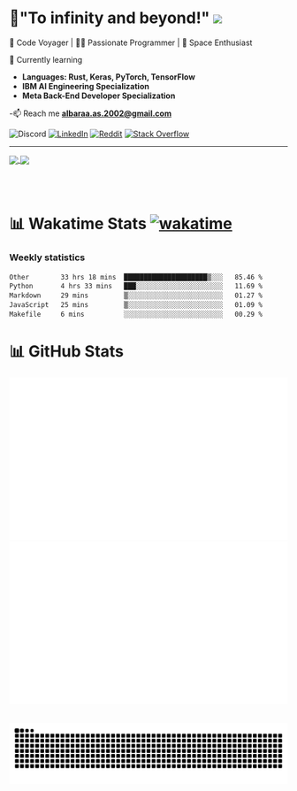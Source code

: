 <!--  <img align="left" height="400" src="https://github.com/chikobara/chikobara/blob/main/08833628.gif?raw=true" /> -->

###

# 💫"To infinity and beyond!" [![](https://visitcount.itsvg.in/api?id=chikobara&icon=0&color=12)](https://visitcount.itsvg.in)

🌌 Code Voyager | 👨‍💻 Passionate Programmer | 🚀 Space Enthusiast

<!-- -🔭 I’m currently working on new project called **"[Memoir](https://github.com/MemoirApplication/Memoir-App)"** -->


🌱 Currently learning

- **Languages: Rust, Keras, PyTorch, TensorFlow**
- **IBM AI Engineering Specialization**
- **Meta Back-End Developer Specialization**

-📫 Reach me **<albaraa.as.2002@gmail.com>**

![Discord](https://dcbadge.limes.pink/api/shield/416283373682819072?style=flat&compact=true) [![LinkedIn](https://img.shields.io/badge/LinkedIn-%230077B5.svg?logo=linkedin&logoColor=white)](https://linkedin.com/in/albaraa-alsmail) [![Reddit](https://img.shields.io/badge/Reddit-%23FF4500.svg?logo=Reddit&logoColor=white)](https://reddit.com/user/chikobara) [![Stack Overflow](https://img.shields.io/badge/-Stackoverflow-FE7A16?logo=stack-overflow&logoColor=white)](https://stackoverflow.com/users/17065744/chikobara)

---

<a href="https://www.credly.com/badges/20535e30-56e7-4e2a-b117-38ef2a0c8ee3/public_url">
  <img align="center" height="250" src="https://images.credly.com/size/340x340/images/5fc2d535-e716-46c4-881a-f4822b8da0e5/Cognitive_Class_-_What_is_Data_Science.png">
</a>

<a href="https://aasxhp5ab.cc.rs6.net/tn.jsp?f=001_ZhrWlqH8niCr3GOqkquq_1EHL2RrX7mf4wmiPVtEb_LUfXcIRZfxCFFDii7dqUdUYnFeULaCTRJb8Ye4mWomZ0289hHxUdNvj6tWkaKQQPaZZwKjHdU_XHlBQe6SZq4yG640xxZNlSlkbg1HKBUeHfX7HTFGvFniV6v-cgakAJZBYT0JrvkAWgHW0rDWrZOeKs5Mu7wR30T8a8j1TfrTS6m5WSwhIvrHv1liLJjVdlKc87V2z2EkYgH8IReeufs&c=7iMYYO1aR8iIVjBUuQ6SkM1qzkGw5jWW1NnmbICcaIS4vg6pGWmOPg==&ch=AJ_JXeaNmZgdFoEDdjY4xZQEsTk6iCs0Ye2kaa_x2JQcK9AO0hzh7Q==">
  <img align="center" height="250" src="https://ci3.googleusercontent.com/meips/ADKq_NZ8ZIrp-4UPMKE_7l186UNJmmMWPDaXbnyKg1sNIg4u0EIFjTt-E6R4DosV0Tb3jjQEmifScS0Th4smR-v4ydW2cHpkufObyq44nLbMR1W1IO4eHNccQFYdj6Ryy56HYEqDNypzc6vjUPt6Jj5mhjeMdzezYA=s0-d-e1-ft#https://files.constantcontact.com/008cb7e9701/03d93301-a6a2-43c1-93fe-7dc1c3fc9b32.png?rdr=true">
</a>

<br><br>

<!-- # 💻 Tech Stack -->

<!-- <a href="https://github.com/chikobara/gnome-dotfiles/blob/main/astro.png"><img align="right" height="300" src="https://github.com/chikobara/gnome-dotfiles/blob/main/astro.png"></a> -->


<!---<img align="right" height="250" src="https://media.giphy.com/media/v1.Y2lkPTc5MGI3NjExeDljemplOTh6djRwMm00Z2hsYTBvNXptMnJsbDdiZ3UyeWc3NXBlZyZlcD12MV9pbnRlcm5hbF9naWZfYnlfaWQmY3Q9Zw/nFLW7PNGgN3lI68rdv/giphy.gif" style="border-radius:50%;"/> --->
<!-- 
<div align="center">
  <img src="https://cdn.jsdelivr.net/gh/devicons/devicon/icons/vim/vim-original.svg" height="65" alt="vim logo"  />
  <img src="https://techstack-generator.vercel.app/github-icon.svg" height="65" alt="git logo" style="background-color:white;border-radius:20%;"  />
  <img src="https://raw.githubusercontent.com/devicons/devicon/master/icons/linux/linux-original.svg" height="65" alt="Linux logo"  />
  <img src="https://cdn.jsdelivr.net/gh/devicons/devicon@latest/icons/archlinux/archlinux-original.svg" height="65" alt="Arch Linux Logo"  />
  <img src="https://cdn.jsdelivr.net/gh/devicons/devicon@latest/icons/bash/bash-original.svg" height="65" alt="bash logo"  style="background-color:white;border-radius:20%;"/>
  <img src="https://techstack-generator.vercel.app/cpp-icon.svg" alt="C++ logo" width="65" height="65">
  <img src="https://techstack-generator.vercel.app/python-icon.svg" alt="Python logo" width="65" height="65">
  <img src="https://cdn.jsdelivr.net/gh/devicons/devicon@latest/icons/jupyter/jupyter-original-wordmark.svg" height="65" alt="jupyter icon" style="background-color:white;border-radius:20%;"/>
  <img src="https://cdn.jsdelivr.net/gh/devicons/devicon/icons/tensorflow/tensorflow-original.svg" height="65" alt="tensorflow logo"  />
  <img src="https://cdn.jsdelivr.net/gh/devicons/devicon@latest/icons/mongodb/mongodb-plain-wordmark.svg" height="65" alt="mongodb logo" />
  <img src="https://cdn.jsdelivr.net/gh/devicons/devicon@latest/icons/nextjs/nextjs-original-wordmark.svg" height="65" alt="nextjs logo" style="background-color:white;border-radius:20%;"/>
  <img src="https://cdn.jsdelivr.net/gh/devicons/devicon@latest/icons/nodejs/nodejs-original-wordmark.svg" height="65" alt="nodejs logo" style="background-color:white;border-radius:20%;"/>
  <img src="https://techstack-generator.vercel.app/js-icon.svg" alt="JavaScript logo" width="65" height="65">
  <img src="https://techstack-generator.vercel.app/react-icon.svg" alt="React.js logo" width="65" height="65">
  <img src="https://cdn.jsdelivr.net/gh/devicons/devicon@latest/icons/electron/electron-original.svg" height="65" alt="electronjs logo" />
  <img src="https://techstack-generator.vercel.app/ts-icon.svg" alt="TypeScript logo" width="65" height="65">
  <img src="https://cdn.jsdelivr.net/gh/devicons/devicon/icons/oracle/oracle-original.svg" height="65" alt="oracle logo"  />
  
</div> -->
<!-- <br><br> -->



# 📊 Wakatime Stats [![wakatime](https://wakatime.com/badge/user/0f89afa4-1089-41cd-81da-b5f372408386.svg)](https://wakatime.com/@0f89afa4-1089-41cd-81da-b5f372408386)
### Weekly statistics
<!--START_SECTION:waka-->

```txt
Other        33 hrs 18 mins  █████████████████████▒░░░   85.46 %
Python       4 hrs 33 mins   ███░░░░░░░░░░░░░░░░░░░░░░   11.69 %
Markdown     29 mins         ▒░░░░░░░░░░░░░░░░░░░░░░░░   01.27 %
JavaScript   25 mins         ▒░░░░░░░░░░░░░░░░░░░░░░░░   01.09 %
Makefile     6 mins          ░░░░░░░░░░░░░░░░░░░░░░░░░   00.29 %
```

<!--END_SECTION:waka-->
###

# 📊 GitHub Stats

![](https://raw.githubusercontent.com/chikobara/github-stats/master/generated/overview.svg#gh-dark-mode-only)
![](https://raw.githubusercontent.com/chikobara/github-stats/master/generated/languages.svg#gh-dark-mode-only)

<br clear="both">
<img src="https://raw.githubusercontent.com/chikobara/chikobara/output/snake.svg" alt="Snake animation" />

<!-- 
###

  <img src="https://github-profile-trophy.vercel.app?username=chikobara&theme=nord&column=-1&row=1&margin-w=8&margin-h=8&no-bg=false&no-frame=false&order=4" height="150" alt="trophy graph"  />
  <img src="https://github-readme-activity-graph.vercel.app/graph?username=chikobara&radius=16&theme=nord&area=true&order=5" height="300" alt="activity-graph graph"  />
</div> -->
